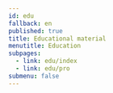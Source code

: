 ```yaml
---
id: edu
fallback: en
published: true
title: Educational material
menutitle: Education
subpages:
  - link: edu/index
  - link: edu/pro
submenu: false
---
```

